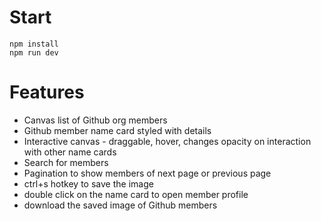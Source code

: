 # Start

```
npm install
npm run dev
```

# Features
- Canvas list of Github org members
- Github member name card styled with details
- Interactive canvas - draggable, hover, changes opacity on interaction with other name cards
- Search for members
- Pagination to show members of next page or previous page
- ctrl+s hotkey to save the image
- double click on the name card to open member profile
- download the saved image of Github members